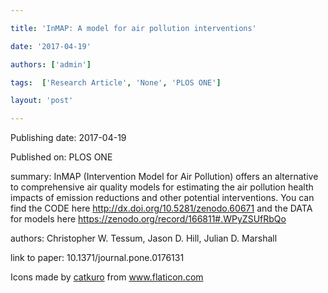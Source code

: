 ---
title: 'InMAP: A model for air pollution interventions'
date: '2017-04-19'
authors: ['admin']
tags:  ['Research Article', 'None', 'PLOS ONE']
layout: 'post'
---
Publishing date: 2017-04-19

Published on: PLOS ONE

summary: InMAP (Intervention Model for Air Pollution) offers an alternative to comprehensive air quality models for estimating the air pollution health impacts of emission reductions and other potential interventions. You can find the CODE here http://dx.doi.org/10.5281/zenodo.60671 and the DATA for models here https://zenodo.org/record/166811#.WPyZSUfRbQo

authors: Christopher W. Tessum, Jason D. Hill, Julian D. Marshall

link to paper: 10.1371/journal.pone.0176131

Icons made by <a href="https://www.flaticon.com/free-icon/bookshelves_3576884" title="catkuro">catkuro</a> from <a href="https://www.flaticon.com/" title="Flaticon"> www.flaticon.com</a>